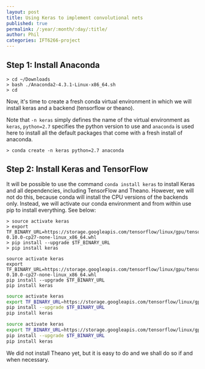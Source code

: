 ```yaml
---
layout: post
title: Using Keras to implement convolutional nets
published: true
permalink: /:year/:month/:day/:title/
author: Phil
categories: IFT6266-project
---
```


## Step 1: Install Anaconda
~~~~
> cd ~/Downloads
> bash ./Anaconda2-4.3.1-Linux-x86_64.sh
> cd
~~~~
Now, it's time to create a fresh conda virtual environment in which we will install keras and a backend (tensorflow or theano).

Note that `-n keras` simply defines the name of the virtual environment as `keras`, `python=2.7` specifies the python version to use and `anaconda` is used here to install all the default packages that come with a fresh install of anaconda.
~~~~
> conda create -n keras python=2.7 anaconda
~~~~

## Step 2: Install Keras and TensorFlow
It will be possible to use the command `conda install keras` to install Keras and all dependencies, including TensorFlow and Theano. However, we will not do this, because conda will install the CPU versions of the backends only. Instead, we will activate our conda environment and from within use pip to install everything. See below:

~~~~
> source activate keras
> export TF_BINARY_URL=https://storage.googleapis.com/tensorflow/linux/gpu/tensorflow-0.10.0-cp27-none-linux_x86_64.whl
> pip install --upgrade $TF_BINARY_URL
> pip install keras
~~~~

~~~~
source activate keras
export TF_BINARY_URL=https://storage.googleapis.com/tensorflow/linux/gpu/tensorflow-0.10.0-cp27-none-linux_x86_64.whl
pip install --upgrade $TF_BINARY_URL
pip install keras
~~~~

~~~~bash
source activate keras
export TF_BINARY_URL=https://storage.googleapis.com/tensorflow/linux/gpu/tensorflow-0.10.0-cp27-none-linux_x86_64.whl
pip install --upgrade $TF_BINARY_URL
pip install keras
~~~~

```bash
source activate keras
export TF_BINARY_URL=https://storage.googleapis.com/tensorflow/linux/gpu/tensorflow-0.10.0-cp27-none-linux_x86_64.whl
pip install --upgrade $TF_BINARY_URL
pip install keras
```

We did not install Theano yet, but it is easy to do and we shall do so if and when necessary.
